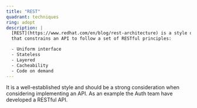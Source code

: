 ```yaml
---
title: "REST"
quadrant: techniques
ring: adopt
description: |
  [REST](https://www.redhat.com/en/blog/rest-architecture) is a style of architecture
  that constrains an API to follow a set of RESTful principles:

  - Uniform interface
  - Stateless
  - Layered
  - Cacheability
  - Code on demand
---
```


It is a well-established style and should be a strong consideration when
considering implementing an API. As an example the Auth team have developed
a RESTful API.
